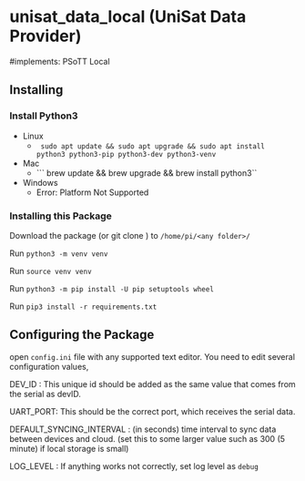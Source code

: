 # unisat_data_local (UniSat Data Provider)

#implements: PSoTT Local

## Installing 

### Install Python3 

- Linux
  - ``` sudo apt update && sudo apt upgrade && sudo apt install python3 python3-pip python3-dev python3-venv```
- Mac
  - ``` brew update && brew upgrade && brew install python3``
- Windows
  - Error: Platform Not Supported

### Installing this Package

Download the package (or git clone ) to `/home/pi/<any folder>/` 

Run `python3 -m venv venv`

Run `source venv venv`

Run `python3 -m pip install -U pip setuptools wheel`

Run `pip3 install -r requirements.txt` 

## Configuring the Package

open `config.ini` file with any supported text editor. You need to edit several configuration values, 

DEV_ID :  This unique id should be added as the same value that comes from the serial as devID. 

UART_PORT: This should be the correct port, which receives the serial data.

DEFAULT_SYNCING_INTERVAL : (in seconds) time interval to sync data between devices and cloud. (set this to some larger value such as 300 (5 minute) if local storage is small)

LOG_LEVEL : If anything works not correctly, set log level as `debug`

